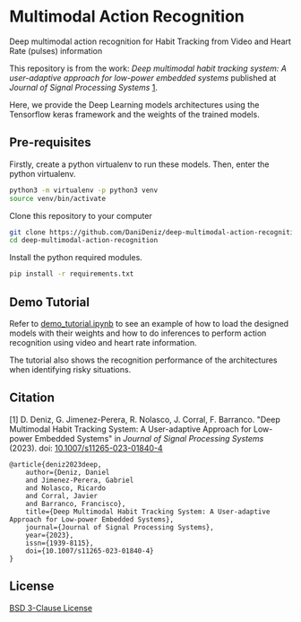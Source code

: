 # Multimodal Action Recognition
Deep multimodal action recognition for Habit Tracking from Video and Heart Rate (pulses) information

This repository is from the work: *Deep multimodal habit tracking system: A user-adaptive approach for low-power
embedded systems* published at *Journal of Signal Processing Systems* [1]().

Here, we provide the Deep Learning models architectures using the Tensorflow keras framework and the weights of the
trained models.

## Pre-requisites
Firstly, create a python virtualenv to run these models. Then, enter the python virtualenv.
```bash
python3 -m virtualenv -p python3 venv
source venv/bin/activate
```

Clone this repository to your computer
```bash
git clone https://github.com/DaniDeniz/deep-multimodal-action-recognition.git
cd deep-multimodal-action-recognition
```

Install the python required modules.
```bash
pip install -r requirements.txt
```

## Demo Tutorial
Refer to [demo_tutorial.ipynb](demo_tutorial.ipynb) to see an example of how to load the designed models with their weights
and how to do inferences to perform action recognition using video and heart rate information.

The tutorial also shows the recognition performance of the architectures when identifying risky situations.

## Citation
[1] D. Deniz, G. Jimenez-Perera, R. Nolasco, J. Corral, F. Barranco. "Deep Multimodal Habit Tracking System: A User-adaptive Approach for Low-power Embedded Systems" in *Journal of Signal Processing Systems* (2023). doi: [10.1007/s11265-023-01840-4](https://doi.org/10.1007/s11265-023-01840-4)
```
@article{deniz2023deep,
	author={Deniz, Daniel
	and Jimenez-Perera, Gabriel
	and Nolasco, Ricardo
	and Corral, Javier
	and Barranco, Francisco},
	title={Deep Multimodal Habit Tracking System: A User-adaptive Approach for Low-power Embedded Systems},
	journal={Journal of Signal Processing Systems},
	year={2023},
	issn={1939-8115},
	doi={10.1007/s11265-023-01840-4}
}
```

## License
[BSD 3-Clause License](LICENSE)
